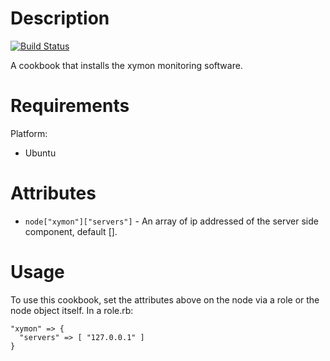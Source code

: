 Description
===========

[![Build Status](https://secure.travis-ci.org/realityforge/chef-graylog2.png?branch=master)](http://travis-ci.org/realityforge/chef-graylog2)

A cookbook that installs the xymon monitoring software.

Requirements
============

Platform:

* Ubuntu


Attributes
==========

* `node["xymon"]["servers"]` - An array of ip addressed of the server side component, default [].

Usage
=====

To use this cookbook, set the attributes above on the node via a role or the node object itself. In a role.rb:

    "xymon" => {
      "servers" => [ "127.0.0.1" ]
    }

